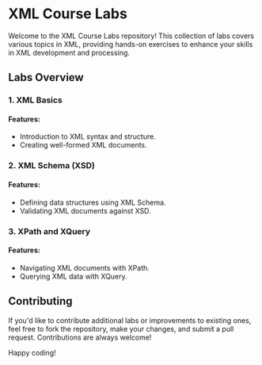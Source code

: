 # XML Course Labs

Welcome to the XML Course Labs repository! This collection of labs covers various topics in XML, providing hands-on exercises to enhance your skills in XML development and processing.

## Labs Overview

### 1. XML Basics

#### Features:
- Introduction to XML syntax and structure.
- Creating well-formed XML documents.


### 2. XML Schema (XSD)

#### Features:
- Defining data structures using XML Schema.
- Validating XML documents against XSD.


### 3. XPath and XQuery

#### Features:
- Navigating XML documents with XPath.
- Querying XML data with XQuery.


## Contributing

If you'd like to contribute additional labs or improvements to existing ones, feel free to fork the repository, make your changes, and submit a pull request. 
Contributions are always welcome!



Happy coding!
